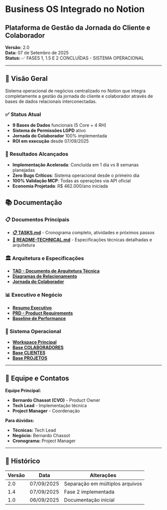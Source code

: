# Business OS Integrado no Notion
## Plataforma de Gestão da Jornada do Cliente e Colaborador

**Versão:** 2.0  
**Data:** 07 de Setembro de 2025  
**Status:** ✅ FASES 1, 1.5 E 2 CONCLUÍDAS - SISTEMA OPERACIONAL

---

## 🎯 Visão Geral

Sistema operacional de negócios centralizado no Notion que integra completamente a gestão da jornada do cliente e colaborador através de bases de dados relacionais interconectadas.

### ✅ Status Atual
- **9 Bases de Dados** funcionais (5 Core + 4 RH)
- **Sistema de Permissões LGPD** ativo
- **Jornada do Colaborador** 100% implementada
- **ROI em execução** desde 07/09/2025

### 🚀 Resultados Alcançados
- **Implementação Acelerada**: Concluída em 1 dia vs 8 semanas planejadas
- **Zero Bugs Críticos**: Sistema operacional desde o primeiro dia
- **100% Validação MCP**: Todas as operações via API oficial
- **Economia Projetada**: R$ 462.000/ano iniciada

## 📚 Documentação

### 📋 Documentos Principais
- **[📋 TASKS.md](TASKS.md)** - Cronograma completo, atividades e próximos passos
- **[🔧 README-TECHNICAL.md](README-TECHNICAL.md)** - Especificações técnicas detalhadas e arquitetura

### 🏛️ Arquitetura e Especificações
- **[TAD - Documento de Arquitetura Técnica](docs/architecture/TAD-Technical-Architecture-Document.md)**
- **[Diagramas de Relacionamento](docs/architecture/Database-Relationship-Diagrams.md)**
- **[Jornada do Colaborador](docs/hr/Employee-Journey-Complete.md)**

### 📊 Executivo e Negócio
- **[Resumo Executivo](docs/executive/Executive-Summary.md)**
- **[PRD - Product Requirements](docs/prd/Product-Requirements-Document.md)**
- **[Baseline de Performance](docs/metrics/Performance-Baseline.md)**

### 🔗 Sistema Operacional
- **[Workspace Principal](https://www.notion.so/alest/Time-10-X-Pessoas-267d61744f458198aba2f0f91e396274)**
- **[Base COLABORADORES](https://www.notion.so/267d61744f4581a9ae7dc75498121720)**
- **[Base CLIENTES](https://www.notion.so/267d61744f45819a88b3ede4ed2003ba)**
- **[Base PROJETOS](https://www.notion.so/267d61744f458138ac42f36c8c7dc277)**

---

## 👥 Equipe e Contatos

**Equipe Principal:**
- **Bernardo Chassot (CVO)** - Product Owner
- **Tech Lead** - Implementação técnica
- **Project Manager** - Coordenação

**Para dúvidas:**
- **Técnicas:** Tech Lead
- **Negócio:** Bernardo Chassot
- **Cronograma:** Project Manager

---

## 📝 Histórico

| Versão | Data | Alterações |
|--------|------|------------|
| 2.0 | 07/09/2025 | Separação em múltiplos arquivos |
| 1.4 | 07/09/2025 | Fase 2 implementada |
| 1.0 | 06/09/2025 | Documentação inicial |
